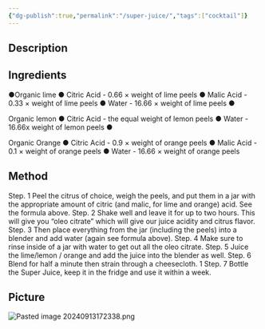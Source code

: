```yaml
---
{"dg-publish":true,"permalink":"/super-juice/","tags":["cocktail"]}
---
```


## Description


## Ingredients

●Organic lime ●
Citric Acid - 0.66 × weight of lime peels ●
Malic Acid - 0.33 × weight of lime peels ● 
Water - 16.66 × weight of lime peels ● 

Organic lemon ● 
Citric Acid - the equal weight of lemon peels ● 
Water - 16.66x weight of lemon peels ● 

Organic Orange
● Citric Acid - 0.9 × weight of orange peels 
● Malic Acid - 0.1 × weight of orange peels 
● Water - 16.66 × weight of orange peels

## Method

Step. 1 Peel the citrus of choice, weigh the peels, and put them in a jar with the appropriate amount of citric (and malic, for lime and orange) acid. See the formula above. 
Step. 2 Shake well and leave it for up to two hours. This will give you “oleo citrate” which will give our juice acidity and citrus flavor. 
Step. 3 Then place everything from the jar (including the peels) into a blender and add water (again see formula above). 
Step. 4 Make sure to rinse inside of a jar with water to get out all the oleo citrate. Step. 5 Juice the lime/lemon / orange and add the juice into the blender as well. Step. 6 Blend for half a minute then strain through a cheesecloth. 1
Step. 7 Bottle the Super Juice, keep it in the fridge and use it within a week.


## Picture
![Pasted image 20240913172338.png](/img/user/z_attachments/Pasted%20image%2020240913172338.png)